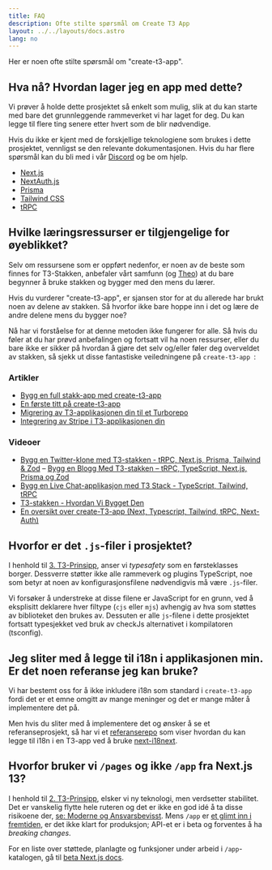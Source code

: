 ```yaml
---
title: FAQ
description: Ofte stilte spørsmål om Create T3 App
layout: ../../layouts/docs.astro
lang: no
---
```


Her er noen ofte stilte spørsmål om "create-t3-app".

## Hva nå? Hvordan lager jeg en app med dette?

Vi prøver å holde dette prosjektet så enkelt som mulig, slik at du kan starte med bare det grunnleggende rammeverket vi har laget for deg. Du kan legge til flere ting senere etter hvert som de blir nødvendige.

Hvis du ikke er kjent med de forskjellige teknologiene som brukes i dette prosjektet, vennligst se den relevante dokumentasjonen. Hvis du har flere spørsmål kan du bli med i vår [Discord](https://t3.gg/discord) og be om hjelp.

- [Next.js](https://nextjs.org/)
- [NextAuth.js](https://next-auth.js.org)
- [Prisma](https://prisma.io)
- [Tailwind CSS](https://tailwindcss.com)
- [tRPC](https://trpc.io)

## Hvilke læringsressurser er tilgjengelige for øyeblikket?

Selv om ressursene som er oppført nedenfor, er noen av de beste som finnes for T3-Stakken, anbefaler vårt samfunn (og [Theo](https://youtu.be/rzwaaWH0ksk?t=1436)) at du bare begynner å bruke stakken og bygger med den mens du lærer.

Hvis du vurderer "create-t3-app", er sjansen stor for at du allerede har brukt noen av delene av stakken. Så hvorfor ikke bare hoppe inn i det og lære de andre delene mens du bygger noe?

Nå har vi forståelse for at denne metoden ikke fungerer for alle. Så hvis du føler at du har prøvd anbefalingen og fortsatt vil ha noen ressurser, eller du bare ikke er sikker på hvordan å gjøre det selv og/eller føler deg overveldet av stakken, så sjekk ut disse fantastiske veiledningene på `create-t3-app `:

### Artikler

- [Bygg en full stakk-app med create-t3-app](https://www.nexxel.dev/blog/ct3a-guestbook)
- [En første titt på create-t3-app](https://dev.to/ajcwebdev/a-first-look-at-create-t3-app-1i8f)
- [Migrering av T3-applikasjonen din til et Turborepo](https://www.jumr.dev/blog/t3-turbo)
- [Integrering av Stripe i T3-applikasjonen din](https://blog.nickramkissoon.com/posts/integrate-stripe-t3)

### Videoer

- [Bygg en Twitter-klone med T3-stakken - tRPC, Next.js, Prisma, Tailwind & Zod](https://www.youtube.com/watch?v=nzJsYJPCc80)
  – [Bygg en Blogg Med T3-stakken – tRPC, TypeScript, Next.js, Prisma og Zod](https://www.youtube.com/watch?v=syEWlxVFUrY)
- [Bygg en Live Chat-applikasjon med T3 Stack - TypeScript, Tailwind, tRPC](https://www.youtube.com/watch?v=dXRRY37MPuk)
- [T3-stakken - Hvordan Vi Bygget Den](https://www.youtube.com/watch?v=H-FXwnEjSsI)
- [En oversikt over create-T3-app (Next, Typescript, Tailwind, tRPC, Next-Auth)](https://www.youtube.com/watch?v=VJH8dsPtbeU)

## Hvorfor er det `.js`-filer i prosjektet?

I henhold til [3. T3-Prinsipp](/no/introduction#typesafety-isnt-optional), anser vi _typesafety_ som en førsteklasses borger. Dessverre støtter ikke alle rammeverk og plugins TypeScript, noe som betyr at noen av konfigurasjonsfilene nødvendigvis må være `.js`-filer.

Vi forsøker å understreke at disse filene er JavaScript for en grunn, ved å eksplisitt deklarere hver filtype (`cjs` eller `mjs`) avhengig av hva som støttes av biblioteket den brukes av. Dessuten er alle `js`-filene i dette prosjektet fortsatt typesjekket ved bruk av checkJs alternativet i kompilatoren (tsconfig).

## Jeg sliter med å legge til i18n i applikasjonen min. Er det noen referanse jeg kan bruke?

Vi har bestemt oss for å ikke inkludere i18n som standard i `create-t3-app` fordi det er et emne omgitt av mange meninger og det er mange måter å implementere det på.

Men hvis du sliter med å implementere det og ønsker å se et referanseprosjekt, så har vi et [referanserepo](https://github.com/juliusmarminge/t3-i18n) som viser hvordan du kan legge til i18n i en T3-app ved å bruke [next-i18next](https://github.com/i18next/next-i18next).

## Hvorfor bruker vi `/pages` og ikke `/app` fra Next.js 13?

I henhold til [2. T3-Prinsipp](/no/introduction#bleed-responsibly), elsker vi ny teknologi, men verdsetter stabilitet. Det er vanskelig flytte hele ruteren og det er ikke en god idé å ta disse risikoene der, [se: Moderne og Ansvarsbevisst](https://youtu.be/mnwUbtieOuI?t=1662). Mens `/app` er [et glimt inn i fremtiden](https://youtu.be/rnsC-12PVlM?t=818), er det ikke klart for produksjon; API-et er i beta og forventes å ha _breaking changes_.

For en liste over støttede, planlagte og funksjoner under arbeid i `/app`-katalogen, gå til [beta Next.js docs](https://beta.nextjs.org/docs/app-directory-roadmap#supported-and-planned-features).
